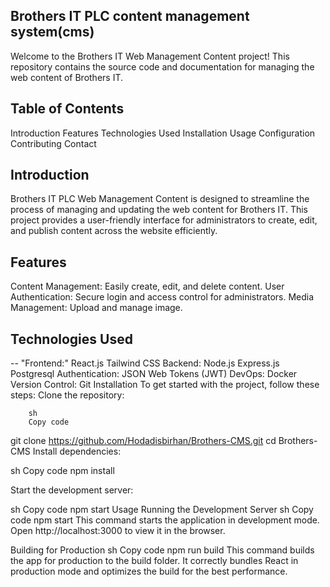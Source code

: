 ## Brothers IT  PLC content management system(cms)
   Welcome to the Brothers IT Web Management Content project! This repository contains the source code and documentation for managing the web content of Brothers IT.

## Table of Contents
Introduction
Features
Technologies Used
Installation
Usage
Configuration
Contributing
Contact
## Introduction
Brothers IT PLC Web Management Content is designed to streamline the process of managing and updating the web content for Brothers IT. This project provides a user-friendly interface for administrators to create, edit, and publish content across the website efficiently.

## Features
Content Management: Easily create, edit, and delete content.
User Authentication: Secure login and access control for administrators.
Media Management: Upload and manage image.

## Technologies Used
  -- "Frontend:"
     React.js
     Tailwind CSS
  Backend:
    Node.js
    Express.js
    Postgresql
  Authentication:
    JSON Web Tokens (JWT)
  DevOps:
    Docker
  Version Control:
    Git
  Installation
     To get started with the project, follow these steps:
     Clone the repository:

        sh
        Copy code
git clone https://github.com/Hodadisbirhan/Brothers-CMS.git
cd Brothers-CMS
Install dependencies:

sh
Copy code
npm install

Start the development server:

sh
Copy code
npm start
Usage
Running the Development Server
sh
Copy code
npm start
This command starts the application in development mode. Open http://localhost:3000 to view it in the browser.

Building for Production
sh
Copy code
npm run build
This command builds the app for production to the build folder. It correctly bundles React in production mode and optimizes the build for the best performance.
